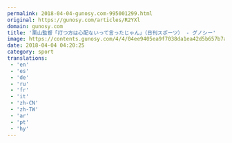 ```yaml
---
permalink: 2018-04-04-gunosy.com-995001299.html
original: https://gunosy.com/articles/R2YXl
domain: gunosy.com
title: '栗山監督「打つ方は心配ないって言ったじゃん」（日刊スポーツ） - グノシー'
image: https://contents.gunosy.com/4/4/04ee9405ea9f7038da1ea42d5b657b7a_content.jpg
date: 2018-04-04 04:20:25
category: sport
translations: 
 - 'en'
 - 'es'
 - 'de'
 - 'ru'
 - 'fr'
 - 'it'
 - 'zh-CN'
 - 'zh-TW'
 - 'ar'
 - 'pt'
 - 'hy'
---
```


